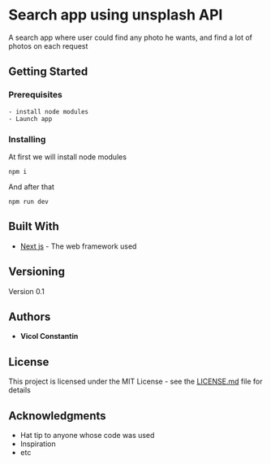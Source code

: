 # Search app using unsplash API

A search app where user could find any photo he wants, and find a lot of photos on each request

## Getting Started

### Prerequisites

```
- install node modules
- Launch app
```

### Installing

At first we will install node modules

```
npm i
```

And after that

```
npm run dev
```

## Built With

- [Next js](https://github.com/zeit/next.js/) - The web framework used

## Versioning

Version 0.1

## Authors

- **Vicol Constantin**

## License

This project is licensed under the MIT License - see the [LICENSE.md](LICENSE.md) file for details

## Acknowledgments

- Hat tip to anyone whose code was used
- Inspiration
- etc
